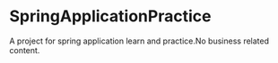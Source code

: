 # SpringApplicationPractice
A project for spring application learn and practice.No business related content.
